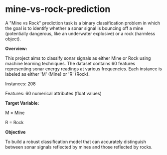 # mine-vs-rock-prediction
A "Mine vs Rock" prediction task is a binary classification problem in which the goal is to identify whether a sonar signal is bouncing off a mine (potentially dangerous, like an underwater explosive) or a rock (harmless object). 

**Overview:**

This project aims to classify sonar signals as either Mine or Rock using machine learning techniques. The dataset contains 60 features representing sonar energy readings at various frequencies. Each instance is labeled as either 'M' (Mine) or 'R' (Rock).

Instances: 208

Features: 60 numerical attributes (float values)

**Target Variable:**

M = Mine

R = Rock

**Objective**

To build a robust classification model that can accurately distinguish between sonar signals reflected by mines and those reflected by rocks.

